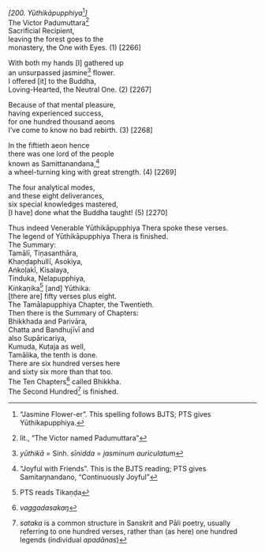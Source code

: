 *\[200. Yūthikāpupphiya*[^1]*\]*  
The Victor Padumuttara[^2]  
Sacrificial Recipient,  
leaving the forest goes to the  
monastery, the One with Eyes. (1) \[2266\]

With both my hands \[I\] gathered up  
an unsurpassed jasmine[^3] flower.  
I offered \[it\] to the Buddha,  
Loving-Hearted, the Neutral One. (2) \[2267\]

Because of that mental pleasure,  
having experienced success,  
for one hundred thousand aeons  
I’ve come to know no bad rebirth. (3) \[2268\]

In the fiftieth aeon hence  
there was one lord of the people  
known as Samittanandana,[^4]  
a wheel-turning king with great strength. (4) \[2269\]

The four analytical modes,  
and these eight deliverances,  
six special knowledges mastered,  
\[I have\] done what the Buddha taught! (5) \[2270\]

Thus indeed Venerable Yūthikāpupphiya Thera spoke these verses.  
The legend of Yūthikāpupphiya Thera is finished.  
The Summary:  
Tamālī, Tiṇasanthāra,  
Khaṇḍaphullī, Asokiya,  
Aṅkoḷakī, Kisalaya,  
Tinduka, Nelapupphiya,  
Kiṅkaṇika[^5] \[and\] Yūthika:  
\[there are\] fifty verses plus eight.  
The Tamālapupphiya Chapter, the Twentieth.  
Then there is the Summary of Chapters:  
Bhikkhada and Parivāra,  
Chatta and Bandhujīvī and  
also Supāricariya,  
Kumuda, Kuṭaja as well,  
Tamālika, the tenth is done.  
There are six hundred verses here  
and sixty six more than that too.  
The Ten Chapters[^6] called Bhikkha.  
The Second Hundred[^7] is finished.

[^1]: “Jasmine Flower-er”. This spelling follows BJTS; PTS gives
    Yūthikapupphiya.

[^2]: lit., “The Victor named Padumuttara”

[^3]: *yūthikā* = Sinh. *sīnidda* = *jasminum auriculatum*

[^4]: “Joyful with Friends”. This is the BJTS reading; PTS gives
    Samitaŋnandano, “Continuously Joyful”

[^5]: PTS reads Tikaṇḍa

[^6]: *vaggadasakaŋ*

[^7]: *sataka* is a common structure in Sanskrit and Pāli poetry,
    usually referring to one hundred verses, rather than (as here) one
    hundred legends (individual *apadānas*)
